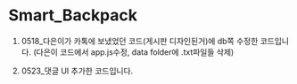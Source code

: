 # Smart_Backpack

1. 0518_다은이가 카톡에 보냈었던 코드(게시판 디자인된거)에 db쪽 수정한 코드입니다. (다은이 코드에서 app.js수정, data folder에 .txt파일들 삭제)

2. 0523_댓글 UI 추가한 코드입니다.
